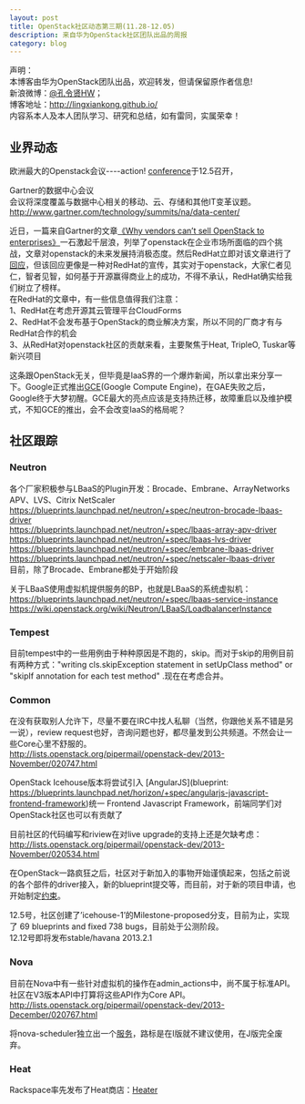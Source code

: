 ```yaml
---
layout: post
title: OpenStack社区动态第三期(11.28-12.05)
description: 来自华为OpenStack社区团队出品的周报
category: blog
---
```


声明：  
本博客由华为OpenStack团队出品，欢迎转发，但请保留原作者信息!  
新浪微博：[@孔令贤HW](http://weibo.com/lingxiankong)；  
博客地址：<http://lingxiankong.github.io/>  
内容系本人及本人团队学习、研究和总结，如有雷同，实属荣幸！

## 业界动态
欧洲最大的Openstack会议----action! [conference](http://www.eventbrite.com/e/openstack-in-action-4-tickets-7645801799)于12.5召开，

Gartner的数据中心会议  
 会议将深度覆盖与数据中心相关的移动、云、存储和其他IT变革议题。  
 <http://www.gartner.com/technology/summits/na/data-center/>

近日，一篇来自Gartner的文章[《Why vendors can’t sell OpenStack to enterprises》](http://blogs.gartner.com/alessandro-perilli/why-vendors-cant-sell-openstack-to-enterprises/)一石激起千层浪，列举了openstack在企业市场所面临的四个挑战，文章对openstack的未来发展持消极态度。然后RedHat立即对该文章进行了[回应](http://tentenet.net/2013/11/21/the-4th-tenet-of-openstack-open-source-projects-are-not-the-same-as-products/)，但该回应更像是一种对RedHat的宣传，其实对于openstack，大家仁者见仁，智者见智，如何基于开源赢得商业上的成功，不得不承认，RedHat确实给我们树立了榜样。  
在RedHat的文章中，有一些信息值得我们注意：  
1、RedHat在考虑开源其云管理平台CloudForms  
2、RedHat不会发布基于OpenStack的商业解决方案，所以不同的厂商才有与RedHat合作的机会  
3、从RedHat对openstack社区的贡献来看，主要聚焦于Heat, TripleO, Tuskar等新兴项目

这条跟OpenStack无关，但毕竟是IaaS界的一个爆炸新闻，所以拿出来分享一下。Google正式推出[GCE](http://googlecloudplatform.blogspot.com/2013/12/google-compute-engine-is-now-generally-available.html)(Google Compute Engine)，在GAE失败之后，Google终于大梦初醒。GCE最大的亮点应该是支持热迁移，故障重启以及维护模式，不知GCE的推出，会不会改变IaaS的格局呢？

## 社区跟踪

### Neutron
各个厂家积极参与LBaaS的Plugin开发：Brocade、Embrane、ArrayNetworks APV、LVS、Citrix NetScaler  
<https://blueprints.launchpad.net/neutron/+spec/neutron-brocade-lbaas-driver>  
<https://blueprints.launchpad.net/neutron/+spec/lbaas-array-apv-driver>  
<https://blueprints.launchpad.net/neutron/+spec/lbaas-lvs-driver>  
<https://blueprints.launchpad.net/neutron/+spec/embrane-lbaas-driver>  
<https://blueprints.launchpad.net/neutron/+spec/netscaler-lbaas-driver>    
目前，除了Brocade、Embrane都处于开始阶段

关于LBaaS使用虚拟机提供服务的BP，也就是LBaaS的系统虚拟机：  
<https://blueprints.launchpad.net/neutron/+spec/lbaas-service-instance>  
<https://wiki.openstack.org/wiki/Neutron/LBaaS/LoadbalancerInstance>

### Tempest
目前tempest中的一些用例由于种种原因是不跑的，skip。而对于skip的用例目前有两种方式："writing  cls.skipException statement in setUpClass method" or "skipIf annotation for each test method" .现在在考虑合并。

### Common
在没有获取别人允许下，尽量不要在IRC中找人私聊（当然，你跟他关系不错是另一说），review request也好，咨询问题也好，都尽量发到公共频道。不然会让一些Core心里不舒服的。  
<http://lists.openstack.org/pipermail/openstack-dev/2013-November/020747.html>

OpenStack Icehouse版本将尝试引入 [AngularJS](blueprint: https://blueprints.launchpad.net/horizon/+spec/angularjs-javascript-frontend-framework)统一 Frontend Javascript Framework，前端同学们对OpenStack社区也可以有贡献了

目前社区的代码编写和riview在对live upgrade的支持上还是欠缺考虑：  
<http://lists.openstack.org/pipermail/openstack-dev/2013-November/020534.html>

在OpenStack一路疯狂之后，社区对于新加入的事物开始谨慎起来，包括之前说的各个部件的driver接入，新的blueprint提交等，而目前，对于新的项目申请，也开始制定[约束](https://review.openstack.org/#/c/59454/)。

12.5号，社区创建了’icehouse-1’的Milestone-proposed分支，目前为止，实现了 69 blueprints and fixed 738 bugs，目前处于公测阶段。  
12.12号即将发布stable/havana 2013.2.1

### Nova
目前在Nova中有一些针对虚拟机的操作在admin_actions中，尚不属于标准API。社区在V3版本API中打算将这些API作为Core API。  
<http://lists.openstack.org/pipermail/openstack-dev/2013-December/020767.html>

将nova-scheduler独立出一个[服务](https://blueprints.launchpad.net/nova/+spec/remove-cast-to-schedule-run-instance)，路标是在I版就不建议使用，在J版完全废弃。

### Heat
Rackspace率先发布了Heat商店：[Heater](https://wiki.openstack.org/wiki/Heat/htr)




